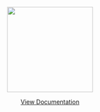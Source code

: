 <p align="center"><img src="https://gostalt.com/static/95c86b61ce1295c48a10e7b60373c4cb/af214/gostalt.png" width="200"></p>

<p align="center">
<a href="https://gostalt.com/packages/validate">View Documentation</a>
</p>
